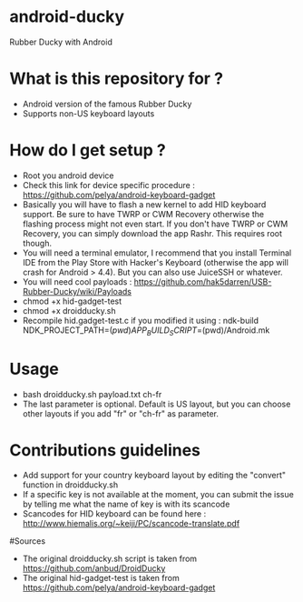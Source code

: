 # android-ducky
Rubber Ducky with Android

# What is this repository for ?
* Android version of the famous Rubber Ducky
* Supports non-US keyboard layouts

# How do I get setup ?
* Root you android device
* Check this link for device specific procedure : https://github.com/pelya/android-keyboard-gadget
* Basically you will have to flash a new kernel to add HID keyboard support. Be sure to have TWRP or CWM Recovery otherwise the flashing process might not even start. If you don't have TWRP or CWM Recovery, you can simply download the app Rashr. This requires root though.
* You will need a terminal emulator, I recommend that you install Terminal IDE from the Play Store with Hacker's Keyboard (otherwise the app will crash for Android > 4.4). But you can also use JuiceSSH or whatever.
* You will need cool payloads : https://github.com/hak5darren/USB-Rubber-Ducky/wiki/Payloads
* chmod +x hid-gadget-test
* chmod +x droidducky.sh
* Recompile hid.gadget-test.c if you modified it using : ndk-build  NDK_PROJECT_PATH=$(pwd) APP_BUILD_SCRIPT=$(pwd)/Android.mk      

# Usage
* bash droidducky.sh payload.txt ch-fr
* The last parameter is optional. Default is US layout, but you can choose other layouts if you add "fr" or "ch-fr" as parameter.

# Contributions guidelines 
* Add support for your country keyboard layout by editing the "convert" function in droidducky.sh
* If a specific key is not available at the moment, you can submit the issue by telling me what the name of key is with its scancode
* Scancodes for HID keyboard can be found here : http://www.hiemalis.org/~keiji/PC/scancode-translate.pdf


#Sources
* The original droidducky.sh script is taken from https://github.com/anbud/DroidDucky
* The original hid-gadget-test is taken from https://github.com/pelya/android-keyboard-gadget
